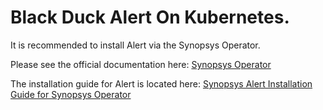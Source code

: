 # Black Duck Alert On Kubernetes.

It is recommended to install Alert via the Synopsys Operator.  

Please see the official documentation here: [Synopsys Operator](https://synopsys.atlassian.net/wiki/spaces/BDLM/pages/34373652/Synopsys+Operator) 

The installation guide for Alert is located here: [Synopsys Alert Installation Guide for Synopsys Operator](https://synopsys.atlassian.net/wiki/spaces/BDLM/pages/153583626/Synopsys+Alert+Installation+Guide+for+Synopsys+Operator)
